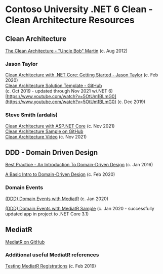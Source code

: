 # Contoso University .NET 6 Clean - Clean Architecture Resources

## Clean Architecture

[The Clean Architecture - "Uncle Bob" Martin](https://blog.cleancoder.com/uncle-bob/2012/08/13/the-clean-architecture.html)
(c. Aug 2012)<br/>

### Jason Taylor
[Clean Architecture with .NET Core: Getting Started - Jason Taylor](https://jasontaylor.dev/clean-architecture-getting-started/)
(c. Feb 2020)<br/>
[Clean Architecture Solution Template - GitHub](https://github.com/jasontaylordev/CleanArchitecture)<br/>
(c. Oct 2019 - updated through Nov 2021 w/.NET 6)<br/>
[https://www.youtube.com/watch?v=5OtUm1BLmG0](https://www.youtube.com/watch?v=5OtUm1BLmG0)
(c. Dec 2019)<br/>

### Steve Smith (ardalis)
[Clean Architecture with ASP.NET Core](https://ardalis.com/clean-architecture-asp-net-core/)
(c. Nov 2021)<br/>
[Clean Architecture Sample on GitHub](https://github.com/ardalis/CleanArchitecture)<br/>
[Clean Architecture Video](https://www.youtube.com/watch?v=lkmvnjypENw)
(c. Nov 2021)<br/>

## DDD - Domain Driven Design

[Best Practice - An Introduction To Domain-Driven Design](https://docs.microsoft.com/en-us/archive/msdn-magazine/2009/february/best-practice-an-introduction-to-domain-driven-design)
(c. Jan 2016)

[A Basic Intro to Domain-Driven Design](https://blog.jacobsdata.com/2020/02/10/a-basic-intro-to-domain-driven-design)
(c. Feb 2020)

### Domain Events

[(DDD) Domain Events with MediatR](https://cfrenzel.com/domain-events-efcore-mediatr/)
(c. Jan 2020)

[(DDD) Domain Events with MediatR Sample](https://github.com/cfrenzel/DomainEventsWithMediatR)
(c. Jan 2020 - successfully updated app in project to .NET Core 3.1)

## MediatR

[MediatR on GitHub](https://github.com/jbogard/MediatR)

### Additional useful MediatR references

[Testing MediatR Registrations](https://matthiaslischka.at/2019/02/25/Testing-MediatR-Registrations/)
(c. Feb 2019)
